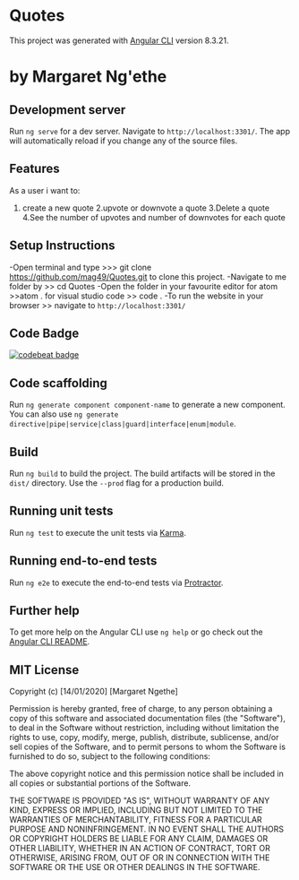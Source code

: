 # Quotes

This project was generated with [Angular CLI](https://github.com/angular/angular-cli) version 8.3.21.
# by Margaret Ng'ethe

## Development server

Run `ng serve` for a dev server. Navigate to `http://localhost:3301/`. The app will automatically reload if you change any of the source files.

## Features
As a user i want to:
1. create a new quote
2.upvote or downvote a quote
3.Delete a quote
4.See the number of upvotes and number of downvotes for each quote

## Setup Instructions

-Open terminal and type >>> git clone  https://github.com/mag49/Quotes.git to clone this project. 
-Navigate to me folder by >> cd Quotes
-Open the folder in your favourite editor for atom >>atom . for visual studio code >> code .
-To run the website in your browser >> navigate to `http://localhost:3301/`

## Code Badge
[![codebeat badge](https://codebeat.co/badges/fc7b3260-da58-49bd-aaf3-ba6f409cfbd8)](https://codebeat.co/projects/github-com-mag49-quotes-master)

## Code scaffolding

Run `ng generate component component-name` to generate a new component. You can also use `ng generate directive|pipe|service|class|guard|interface|enum|module`.

## Build

Run `ng build` to build the project. The build artifacts will be stored in the `dist/` directory. Use the `--prod` flag for a production build.

## Running unit tests

Run `ng test` to execute the unit tests via [Karma](https://karma-runner.github.io).

## Running end-to-end tests

Run `ng e2e` to execute the end-to-end tests via [Protractor](http://www.protractortest.org/).

## Further help

To get more help on the Angular CLI use `ng help` or go check out the [Angular CLI README](https://github.com/angular/angular-cli/blob/master/README.md).

## MIT License
Copyright (c) [14/01/2020] [Margaret Ngethe]

Permission is hereby granted, free of charge, to any person obtaining a copy
of this software and associated documentation files (the "Software"), to deal
in the Software without restriction, including without limitation the rights
to use, copy, modify, merge, publish, distribute, sublicense, and/or sell
copies of the Software, and to permit persons to whom the Software is
furnished to do so, subject to the following conditions:

The above copyright notice and this permission notice shall be included in all
copies or substantial portions of the Software.

THE SOFTWARE IS PROVIDED "AS IS", WITHOUT WARRANTY OF ANY KIND, EXPRESS OR
IMPLIED, INCLUDING BUT NOT LIMITED TO THE WARRANTIES OF MERCHANTABILITY,
FITNESS FOR A PARTICULAR PURPOSE AND NONINFRINGEMENT. IN NO EVENT SHALL THE
AUTHORS OR COPYRIGHT HOLDERS BE LIABLE FOR ANY CLAIM, DAMAGES OR OTHER
LIABILITY, WHETHER IN AN ACTION OF CONTRACT, TORT OR OTHERWISE, ARISING FROM,
OUT OF OR IN CONNECTION WITH THE SOFTWARE OR THE USE OR OTHER DEALINGS IN THE
SOFTWARE.
